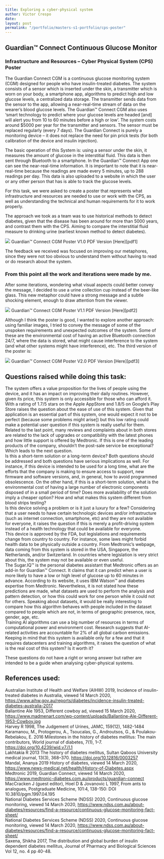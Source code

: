 ```yaml
---
title: Exploring a cyber-physical system
author: Victor Crespo
date:
layout: post
permalink: "/portfolio/masters-s1-portfolio/cps-poster"
---
```


## Guardian™ Connect Continuous Glucose Monitor
### Infrastructure and Resources – Cyber Physical System (CPS) Poster

The Guardian Connect CGM is a continuous glucose monitoring system (CGM) designed for people who have insulin-treated diabetes. The system consists of a sensor which is inserted under the skin, a transmitter which is worn on your body, a smartphone app, algorithms to predict high and low glucose levels, a centralized data storage. The transmitter sends data from the sensor to the app, allowing a near-real-time stream of data on the wearer’s blood glucose levels. The Guardian™ Connect CGM also uses ‘smart technology to predict where your glucose levels are headed [and] will alert you from 10 to 60 minutes before a high or low’. The system costs around $5000 per year for the transmitter and sensors. The sensor must be replaced regularly (every 7 days). The Guardian Connect is purely a monitoring device – it does not replace the need for pin prick tests (for both calibration of the device and insulin injection).

The basic operation of this System is: using a sensor under the skin, it measures the amount of glucose in the interstitial fluid. This data is then sent through Bluetooth to a smartphone. In the Guardian™ Connect App one can see the near-real-time information. It is important to note that it is near-real-time because the readings are made every 5 minutes, up to 288 readings per day. This data is also uploaded to a website in which the user or any other person that has is able to track the glucose levels.

For this task, we were asked to create a poster that represents what infrastructure and resources are needed to use or work with the CPS, as well as understanding the technical and human requirements for it to work properly.

The approach we took as a team was to use historical methods to detect diabetes, given that the disease has been around for more than 5000 years, and contrast them with the CPS. Aiming to compare the interstitial fluid measure to drinking urine (earliest known method to detect diabetes).

<img src='/assets/img/gc-cgm_v1-0.jpg' class='w-75'>  
Guardian™ Connect CGM Poster V1.0  
PDF Version [Here][pdf1]

The feedback we received was focused on improving our metaphores, since they were not too obvious to understand them without having to read or do research about the system.

### From this point all the work and iterations were made by me.

After some iterations, wondering what visual aspects could better convey the message, I decided to use a urine collection cup instead of the beer-like glass. This new metaphor could have a strong message and a subtle shocking element, enough to draw attention from the viewer.

<img src='/assets/img/phone_pee.jpg' class='w-75'>   
Guardian™ Connect CGM Poster V1.1  
PDF Version [Here][pdf2]

Although I think the poster is good, I wanted to explore another approach: using familiar images, I tried to convey the message of some of the unspoken requirements and unexpected outcomes of the system. Some of these are the environmental cost of having an active Bluetooth connection 24/7, where the data is stored, what might cause interference to the system (and what other systems might have interference), etc. The third version of the poster is:


<img src='/assets/img/gc-cgm_v2-0.jpg' class='w-75'>   
Guardian™ Connect CGM Poster V2.0
PDF Version [Here][pdf3]

## Questions raised while doing this task:
The system offers a value proposition for the lives of people using the device, and it has an impact on improving their daily routines. However, given its price, this system is only accessible for those who can afford it.  
With a rating of 1.7/5 stars on the Apple AppStore and 1.8/5 on Google’s Play Store raises the question about the ease of use of this system. Given that application is an essential part of this system, one would expect it not to be perfect (because some problems might arise]) but this low rating could make a potential user question if this system is really useful for them.  
Related to the last point, many reviews and complaints about in both stores are related to the lack of upgrades or compatibility with the latest phones and how little support is offered by Medtronic. If this is one of the leading products of the company, shouldn’t the post-sale service be exceptional? Which leads to the next question.  
Is this a short-term solution or a long-term device? Both questions should be addressed and both questions have serious implications as well. For instance, if this device is intended to be used for a long time, what are the efforts that the company is making to ensure access to support, new firmware and software versions, and, in general, how to avoid programmed obsolescence. On the other hand, if this is a short-term solution, what is the environmental cost of having a large number of electronic components disposed of in a small period of time? Does more availability of the solution imply a cheaper option? How and what makes this system different from blood strips testing?  
Is this device solving a problem or is it just a luxury for a few? Considering that a user needs to have certain technologic devices and/or infrastructure (such as internet connection, smartphone, etc) and they are not available for everyone, it raises the question if this is merely a profit-driving system instead of a health technology that could be available for everyone.  
This device is approved by the FDA, but legislations and requirements change from country to country. For instance, some laws might forbid health data to be physically outside a country. From Medtronic’s webpage, data coming from this system is stored in the USA, Singapore, the Netherlands, and/or Switzerland. In countries where legislation is very strict about this, the system may not be available or even useful.  
The Sugar.IQ™ is the personal diabetes assistant that Medtronic offers as an add-in for Guardian™ Connect. It claims that it can predict when a user is more likely to have a low or high level of glucose up to 60 minutes in advance. According to its website, it uses IBM Watson™ and diabetes expertise from Medtronic. Nevertheless, it is not stated how these predictions are made, what datasets are used to perform the analysis and pattern detection, or how this could work for one person while it could not for others. Speaking about datasets, it would be really interesting to compare how this algorithm behaves with people included in the dataset compared to people which are not, in terms of geographic presence, race, gender, age, etc.  
Training AI algorithms can use a big number of resources in terms of computational power and environment cost. Research suggests that AI-related activities are accountable for 2% of all global carbon emissions. Keeping in mind that this system is available only for a few and that it requires datacenters and training algorithms, it raises the question of what is the real cost of this system? Is it worth it?  

These questions do not have a right or wrong answer but rather are intended to be a guide when analysing cyber-physical systems.

## References used:
Australian Institute of Health and Welfare (AIHW) 2019, Incidence of insulin-treated diabetes in Australia, viewed 14 March 2020, https://www.aihw.gov.au/reports/diabetes/incidence-insulin-treated-diabetes-australia-2017  
Ballantine Ale 1953, Different cowboy ad, viewed 15 March 2020, https://www.madmenart.com/wp-content/uploads/Ballantine-Ale-Different-1953-Cowboy.jpg  
Harvey R 1998, The Judgement of Urines, JAMC, 159(12), 1482-1484  
Karamanou, M., Protogerou, A., Tsoucalas, G., Androutsos, G., & Poulakou-Rebelakou, E. 2016 Milestones in the history of diabetes mellitus: The main contributors, World journal of diabetes, 7(1), 1–7. https://doi.org/10.4239/wjd.v7.i1.1  
Lakhtakia R 2013 The history of diabetes mellitus, Sultan Qaboos University medical journal, 13(3), 368–370. https://doi.org/10.12816/0003257  
Mandal, Ananya 2019 History of diabetes, viewed 14 March 2020, https://www.news-medical.net/health/History-of-Diabetes.aspx   
Medtronic 2019, Guardian Connect, viewed 14 March 2020, https://www.medtronic-diabetes.com.au/products/guardian-connect MacCracken J (guest editor), Hoel D & Jovanovic L 1997, From ants to analogues, Postgraduate Medicine, 101:4, 138-150: DOI 10.3810/pgm.1997.04.195  
National Diabetes Services Scheme (NDSS) 2020, Continuous glucose monitoring, viewed 14 March 2020, https://www.ndss.com.au/about-diabetes/resources/find-a-resource/continuous-glucose-monitoring-fact-sheet/  
National Diabetes Services Scheme (NDSS) 2020, Continuous glucose monitoring, viewed 14 March 2020, https://www.ndss.com.au/about-diabetes/resources/find-a-resource/continuous-glucose-monitoring-fact-sheet/  
Saxena, Shikha 2017, The distribution and global burden of insulin dependent diabetes mellitus, Journal of Pharmacy and Biological Sciences Vol 12, no. 4 pp 40-48.   

[pdf1]: /assets/docs/Guardian_Connect_Glucose_Monitor.pdf
[pdf2]: /assets/docs/gc-cgm_v1-1.pdf
[pdf3]: /assets/docs/gc-cgm_v2-0.pdf